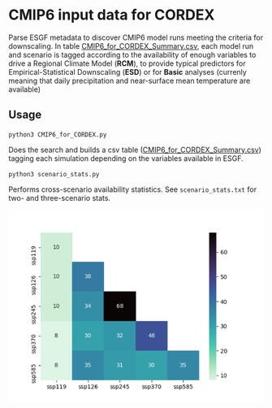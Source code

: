 CMIP6 input data for CORDEX
===========================

Parse ESGF metadata to discover CMIP6 model runs meeting the criteria for
downscaling. In table [CMIP6_for_CORDEX_Summary.csv](./CMIP6_for_CORDEX_Summary.csv),
each model run and scenario is tagged according to the availability of 
enough variables to drive a Regional Climate Model (**RCM**), to provide typical
predictors for Empirical-Statistical Downscaling (**ESD**) or for **Basic**
analyses (currenly meaning that daily precipitation and near-surface mean
temperature are available)

Usage
-----

```
python3 CMIP6_for_CORDEX.py
```

Does the search and builds a csv table ([CMIP6_for_CORDEX_Summary.csv](./CMIP6_for_CORDEX_Summary.csv)) tagging each
simulation depending on the variables available in ESGF.

```
python3 scenario_stats.py
```

Performs cross-scenario availability statistics. See `scenario_stats.txt` for
two- and three-scenario stats.

![Two-scenario availability statistics](scenario_stats.png)
